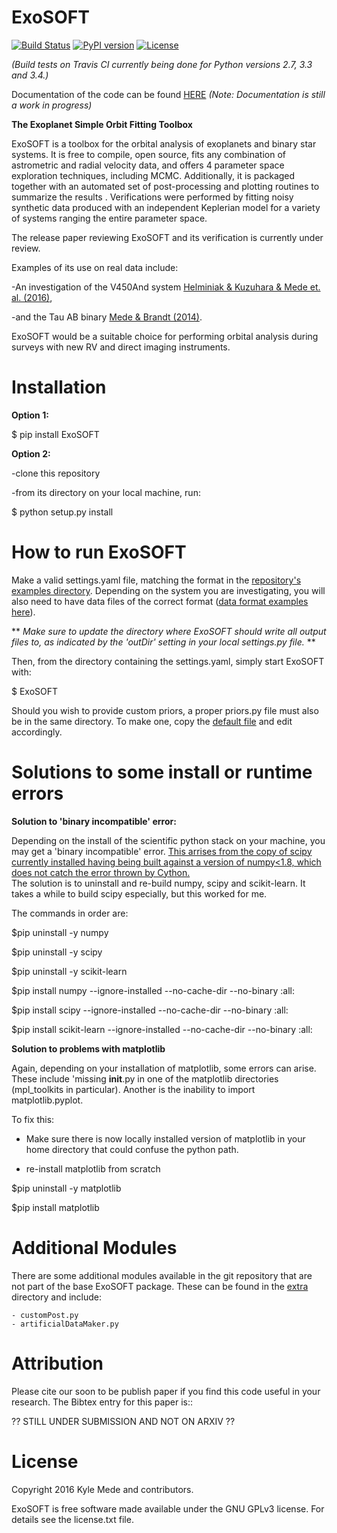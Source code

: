 ExoSOFT
=======

[![Build Status](https://travis-ci.org/kylemede/ExoSOFT.svg?branch=master)](https://travis-ci.org/kylemede/ExoSOFT)
[![PyPI version](https://badge.fury.io/py/ExoSOFT.svg)](https://badge.fury.io/py/ExoSOFT)
[![License](https://img.shields.io/badge/license-GPL-blue.svg)](https://github.com/kylemede/ExoSOFT/blob/master/LICENSE)
<!--[![Coverage Status](https://coveralls.io/repos/github/kylemede/ExoSOFT/badge.svg?branch=master)](https://coveralls.io/github/kylemede/ExoSOFT?branch=master)-->

*(Build tests on Travis CI currently being done for Python versions 2.7, 3.3 and 3.4.)*

Documentation of the code can be found [HERE](http://exosoft.readthedocs.io/en/latest/index.html) *(Note: Documentation is still a work in progress)*

**The Exoplanet Simple Orbit Fitting Toolbox**

ExoSOFT is a toolbox for the orbital analysis of exoplanets and binary star 
systems.  It is free to compile, open source, fits any combination of 
astrometric and radial velocity data, and offers 4 parameter space exploration 
techniques, including MCMC.  Additionally, it is packaged together with an 
automated set of post-processing and plotting routines to summarize the results
.  Verifications were performed by fitting noisy synthetic data produced with 
an independent Keplerian model for a variety of systems ranging the entire 
parameter space.  

The release paper reviewing ExoSOFT and its verification is currently under review.

Examples of its use on real data include:

 -An investigation of the V450And system [Helminiak & Kuzuhara & Mede et. al. (2016)](http://adsabs.harvard.edu/abs/2016ApJ...832...33H),
 
 -and the Tau AB binary [Mede & Brandt (2014)](http://adsabs.harvard.edu/abs/2014IAUS..299...52M>).

ExoSOFT would be a suitable choice for performing orbital analysis during surveys with new RV and direct imaging instruments.

Installation
============

**Option 1:**


 $ pip install ExoSOFT
 
**Option 2:**

 -clone this repository
 
 -from its directory on your local machine, run:
 
 $ python setup.py install

 
How to run ExoSOFT
==================

Make a valid settings.yaml file, matching the format in the [repository's examples directory](https://github.com/kylemede/ExoSOFT/tree/master/examples). 
  Depending on the system you are investigating, you will also need to have data files of the correct format ([data format examples here](https://github.com/kylemede/ExoSOFT/tree/master/examples)).
  
** *Make sure to update the directory where ExoSOFT should write all output files to, as indicated by the 'outDir' setting in your local settings.py file.* **

Then, from the directory containing the settings.yaml, simply start ExoSOFT with:

 $ ExoSOFT
 
Should you wish to provide custom priors, a proper priors.py file must also be in the same directory.  To make one, copy the [default file](https://github.com/kylemede/ExoSOFT/blob/master/ExoSOFT/tools/priors.py) and edit accordingly.


Solutions to some install or runtime errors
===========================================

**Solution to 'binary incompatible' error:**

Depending on the install of the scientific python stack on your machine, you may get a 'binary incompatible' error.
[This arrises from the copy of scipy currently installed having being built against a version of numpy<1.8, which does not catch the error thrown by Cython.](http://stackoverflow.com/questions/40845304/runtimewarning-numpy-dtype-size-changed-may-indicate-binary-incompatibility)  
The solution is to uninstall and re-build numpy, scipy and scikit-learn.  It takes a while to build scipy especially, but this worked for me.  

The commands in order are:

 $pip uninstall -y numpy   
 
 $pip uninstall -y scipy
 
 $pip uninstall -y scikit-learn
 
 $pip install numpy --ignore-installed --no-cache-dir --no-binary :all:
 
 $pip install scipy --ignore-installed --no-cache-dir --no-binary :all:
 
 $pip install scikit-learn --ignore-installed --no-cache-dir --no-binary :all:

**Solution to problems with matplotlib**

Again, depending on your installation of matplotlib, some errors can arise.  
These include 'missing __init__.py in one of the matplotlib directories (mpl_toolkits in particular).
Another is the inability to import matplotlib.pyplot.

To fix this:

 - Make sure there is now locally installed version of matplotlib in your home directory that could confuse the python path.
 
 - re-install matplotlib from scratch
 
 $pip uninstall -y matplotlib
 
 $pip install matplotlib
 
Additional Modules
==================

There are some additional modules available in the git repository that are not part of the base ExoSOFT package.
These can be found in the [extra]() directory and include:

    - customPost.py
    - artificialDataMaker.py


Attribution
===========

Please cite our soon to be publish paper if you find this code useful in your
research.  The Bibtex entry for this paper is::

 ?? STILL UNDER SUBMISSION AND NOT ON ARXIV ??

License
=======

Copyright 2016 Kyle Mede and contributors.

ExoSOFT is free software made available under the GNU GPLv3 license. 
For details see the license.txt file.

